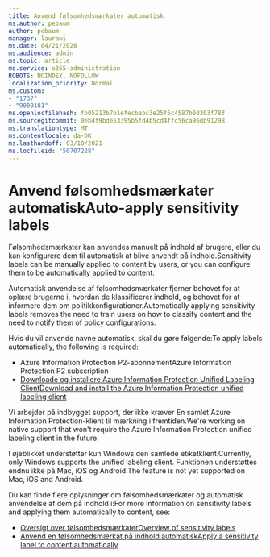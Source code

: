 ```yaml
---
title: Anvend følsomhedsmærkater automatisk
ms.author: pebaum
author: pebaum
manager: laurawi
ms.date: 04/21/2020
ms.audience: admin
ms.topic: article
ms.service: o365-administration
ROBOTS: NOINDEX, NOFOLLOW
localization_priority: Normal
ms.custom:
- "1737"
- "9000181"
ms.openlocfilehash: fb05213b7b1efecbabc3e25f6c4587b0d303f783
ms.sourcegitcommit: 0eb4f9bde53395b5fd4b5cd4ffc56ca96db91298
ms.translationtype: MT
ms.contentlocale: da-DK
ms.lasthandoff: 03/10/2021
ms.locfileid: "50707228"
---
```

# <a name="auto-apply-sensitivity-labels"></a><span data-ttu-id="f2d80-102">Anvend følsomhedsmærkater automatisk</span><span class="sxs-lookup"><span data-stu-id="f2d80-102">Auto-apply sensitivity labels</span></span>

<span data-ttu-id="f2d80-103">Følsomhedsmærkater kan anvendes manuelt på indhold af brugere, eller du kan konfigurere dem til automatisk at blive anvendt på indhold.</span><span class="sxs-lookup"><span data-stu-id="f2d80-103">Sensitivity labels can be manually applied to content by users, or you can configure them to be automatically applied to content.</span></span>

<span data-ttu-id="f2d80-104">Automatisk anvendelse af følsomhedsmærkater fjerner behovet for at oplære brugerne i, hvordan de klassificerer indhold, og behovet for at informere dem om politikkonfigurationer.</span><span class="sxs-lookup"><span data-stu-id="f2d80-104">Automatically applying sensitivity labels removes the need to train users on how to classify content and the need to notify them of policy configurations.</span></span>

<span data-ttu-id="f2d80-105">Hvis du vil anvende navne automatisk, skal du gøre følgende:</span><span class="sxs-lookup"><span data-stu-id="f2d80-105">To apply labels automatically, the following is required:</span></span>

- <span data-ttu-id="f2d80-106">Azure Information Protection P2-abonnement</span><span class="sxs-lookup"><span data-stu-id="f2d80-106">Azure Information Protection P2 subscription</span></span>
- [<span data-ttu-id="f2d80-107">Downloade og installere Azure Information Protection Unified Labeling Client</span><span class="sxs-lookup"><span data-stu-id="f2d80-107">Download and install the Azure Information Protection unified labeling client</span></span>](https://docs.microsoft.com/azure/information-protection/rms-client/install-unifiedlabelingclient-app)

<span data-ttu-id="f2d80-108">Vi arbejder på indbygget support, der ikke kræver En samlet Azure Information Protection-klient til mærkning i fremtiden.</span><span class="sxs-lookup"><span data-stu-id="f2d80-108">We're working on native support that won't require the Azure Information Protection unified labeling client in the future.</span></span>

<span data-ttu-id="f2d80-109">I øjeblikket understøtter kun Windows den samlede etiketklient.</span><span class="sxs-lookup"><span data-stu-id="f2d80-109">Currently, only Windows supports the unified labeling client.</span></span>  <span data-ttu-id="f2d80-110">Funktionen understøttes endnu ikke på Mac, iOS og Android.</span><span class="sxs-lookup"><span data-stu-id="f2d80-110">The feature is not yet supported on Mac, iOS and Android.</span></span>

<span data-ttu-id="f2d80-111">Du kan finde flere oplysninger om følsomhedsmærkater og automatisk anvendelse af dem på indhold i:</span><span class="sxs-lookup"><span data-stu-id="f2d80-111">For more information on sensitivity labels and applying them automatically to content,  see:</span></span>

- [<span data-ttu-id="f2d80-112">Oversigt over følsomhedsmærkater</span><span class="sxs-lookup"><span data-stu-id="f2d80-112">Overview of sensitivity labels</span></span>](https://docs.microsoft.com/microsoft-365/compliance/sensitivity-labels)
- [<span data-ttu-id="f2d80-113">Anvend en følsomhedsmærkat på indhold automatisk</span><span class="sxs-lookup"><span data-stu-id="f2d80-113">Apply a sensitivity label to content automatically</span></span>](https://docs.microsoft.com/microsoft-365/compliance/apply-sensitivity-label-automatically)